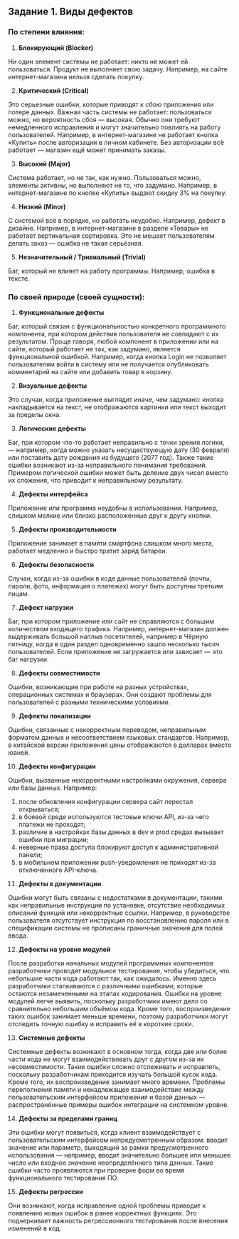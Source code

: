 ## Задание 1. Виды дефектов


### По степени влияния:

1. **Блокирующий (Blocker)**

Ни один элемент системы не работает: никто не может ей пользоваться. Продукт не выполняет свою задачу. Например, на сайте интернет-магазина нельзя сделать покупку.

2. **Критический (Critical)**

Это серьезные ошибки, которые приводят к сбою приложения или потере данных. Важная часть системы не работает: пользоваться можно, но вероятность сбоя — высокая. Обычно они требуют немедленного исправления и могут значительно повлиять на работу пользователей. Например, в интернет-магазине не работает кнопка «Купить» после авторизации в личном кабинете. Без авторизации всё работает — магазин ещё может принимать заказы.

3. **Высокий (Major)** 

Система работает, но не так, как нужно. Пользоваться можно, элементы активны, но выполняют не то, что задумано. Например, в интернет-магазине по кнопке «Купить» выдают скидку 3% на покупку.

4. **Низкий (Minor)**

С системой всё в порядке, но работать неудобно. Например, дефект в дизайне. Например, в интернет-магазине в разделе «Товары» не работает вертикальная сортировка. Это не мешает пользователям делать заказ — ошибка не такая серьёзная.

5. **Незначительный / Тривиальный (Trivial)**

Баг, который не влияет на работу программы. Например, ошибка в тексте.



### По своей природе (своей сущности):

1. **Функциональные дефекты**

Баг, который связан с функциональностью конкретного программного компонента, при котором действия пользователя не совпадают с их результатом. Проще говоря, любой компонент в приложении или на сайте, который работает не так, как задумано, является функциональной ошибкой. Например, когда кнопка Login не позволяет пользователям войти в систему или не получается опубликовать комментарий на сайте или добавить товар в корзину.

2. **Визуальные дефекты**

Это случаи, когда приложение выглядит иначе, чем задумано: кнопка накладывается на текст, не отображаются картинки или текст выходит за пределы окна.

3. **Логические дефекты**

Баг, при котором что-то работает неправильно с точки зрения логики, — например, когда можно указать несуществующую дату (30 февраля) или поставить дату рождения из будущего (2077 год). Также такие ошибки возникают из-за неправильного понимания требований. Примером логической ошибки может быть деление двух чисел вместо их сложения, что приводит к неправильному результату.

4. **Дефекты интерфейса**

Приложение или программа неудобны в использовании. Например, слишком мелкие или близко расположенные друг к другу кнопки.

5. **Дефекты производительности**

Приложение занимает в памяти смартфона слишком много места, работает медленно и быстро тратит заряд батареи.

6. **Дефекты безопасности**

Случаи, когда из-за ошибки в коде данные пользователей (почты, пароли, фото, информация о платежах) могут быть доступны третьим лицам.

7. **Дефект нагрузки**

Баг, при котором приложение или сайт не справляются с большим количеством входящего трафика. Например, интернет-магазин должен выдерживать большой наплыв посетителей, например в Чёрную пятницу, когда в один раздел одновременно зашло несколько тысяч пользователей. Если приложение не загружается или зависает — это баг нагрузки.

8. **Дефекты совместимости**

Ошибки, возникающие при работе на разных устройствах, операционных системах и браузерах. Они создают проблемы для пользователей с разными техническими условиями. 

9. **Дефекты локализации**

Ошибки, связанные с некорректным переводом, неправильным форматом данных и несоответствием языковых стандартов. Например, в китайской версии приложения цены отображаются в долларах вместо юаней. 

10. **Дефекты конфигурации**

Ошибки, вызванные некорректными настройками окружения, сервера или базы данных. Например:
 1) после обновления конфигурации сервера сайт перестал открываться;
 2) в боевой среде используются тестовые ключи API, из-за чего платежи не проходят; 
 3) различие в настройках базы данных в dev и prod средах вызывает ошибки при миграции; 
 4) неверные права доступа блокируют доступ к административной панели; 
 5) в мобильном приложении push-уведомления не приходят из-за отключенного API-ключа.

11. **Дефекты в документации**

Ошибки могут быть связаны с недостатками в документации, такими как неправильные инструкции по установке, отсутствие необходимых описаний функций или некорректные ссылки. Например, в руководстве пользователя отсутствует инструкция по восстановлению пароля или в спецификации системы не прописаны граничные значения для полей ввода.

12. **Дефекты на уровне модулей**

После разработки начальных модулей программных компонентов разработчики проводят модульное тестирование, чтобы убедиться, что небольшие части кода работают так, как ожидалось. Именно здесь разработчики сталкиваются с различными ошибками, которые остаются незамеченными на этапах кодирования.
Ошибки на уровне модулей легче выявить, поскольку разработчики имеют дело со сравнительно небольшим объёмом кода. Кроме того, воспроизведение таких ошибок занимает меньше времени, поэтому разработчики могут отследить точную ошибку и исправить её в короткие сроки.

13. **Системные дефекты**

Системные дефекты возникают в основном тогда, когда две или более части кода не могут взаимодействовать друг с другом из-за их несовместимости. Такие ошибки сложно отслеживать и исправлять, поскольку разработчикам приходится изучать большой кусок кода. Кроме того, их воспроизведение занимает много времени.
Проблемы переполнения памяти и ненадлежащее взаимодействие между пользовательским интерфейсом приложения и базой данных — распространённые примеры ошибок интеграции на системном уровне.

14. **Дефекты за пределами границ**

Эти ошибки могут появиться, когда клиент взаимодействует с пользовательским интерфейсом непредусмотренным образом: вводит значение или параметр, выходящий за рамки предусмотренного использования — например, вводит значительно большее или меньшее число или входное значение неопределённого типа данных. Такие ошибки часто проявляются при проверке форм во время функционального тестирования ПО.

15. **Дефекты регрессии**

Они возникают, когда исправление одной проблемы приводит к появлению новых ошибок в ранее корректных функциях. Это подчеркивает важность регрессионного тестирования после внесения изменений в код.
